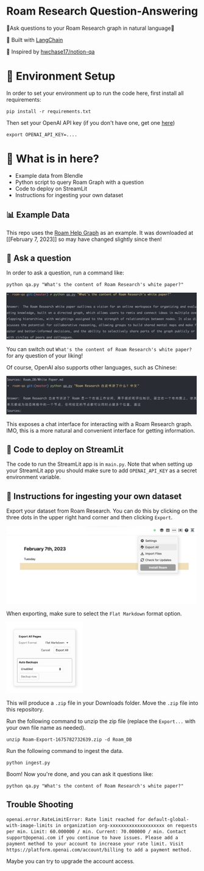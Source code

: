 # Roam Research Question-Answering

🤖Ask questions to your Roam Research graph in natural language🤖

💪 Built with [LangChain](https://github.com/hwchase17/langchain)

🤯 Inspired by [hwchase17/notion-qa](https://github.com/hwchase17/notion-qa) 

# 🌲 Environment Setup

In order to set your environment up to run the code here, first install all requirements:

```shell
pip install -r requirements.txt
```

Then set your OpenAI API key (if you don't have one, get one [here](https://beta.openai.com/playground))

```shell
export OPENAI_API_KEY=....
```

# 📄 What is in here?
- Example data from Blendle 
- Python script to query Roam Graph with a question
- Code to deploy on StreamLit
- Instructions for ingesting your own dataset

## 📊 Example Data
This repo uses the [Roam Help Graph](https://roamresearch.com/#/app/help) as an example.
It was downloaded at [[February 7, 2023]] so may have changed slightly since then!

## 💬 Ask a question
In order to ask a question, run a command like:

```shell
python qa.py "What's the content of Roam Research's white paper?"
```

<img src="images/roam-qa-example.png" alt="export" width="500"/>

You can switch out `What's the content of Roam Research's white paper?` for any question of your liking!

Of course, OpenAI also supports other languages, such as Chinese:

<img src="images/roam-qa-example-cn.png" alt="export" width="500"/>

This exposes a chat interface for interacting with a Roam Research graph.
IMO, this is a more natural and convenient interface for getting information.

## 🚀 Code to deploy on StreamLit

The code to run the StreamLit app is in `main.py`. 
Note that when setting up your StreamLit app you should make sure to add `OPENAI_API_KEY` as a secret environment variable.

## 🧑 Instructions for ingesting your own dataset

Export your dataset from Roam Research. You can do this by clicking on the three dots in the upper right hand corner and then clicking `Export`.

<img src="images/export_roam.png" alt="export" width="500"/>

When exporting, make sure to select the `Flat Markdown` format option.

<img src="images/export_format.png" alt="export-format" width="200"/>

This will produce a `.zip` file in your Downloads folder. Move the `.zip` file into this repository.

Run the following command to unzip the zip file (replace the `Export...` with your own file name as needed).

```shell
unzip Roam-Export-1675782732639.zip -d Roam_DB
```

Run the following command to ingest the data.

```shell
python ingest.py
```

Boom! Now you're done, and you can ask it questions like:

```shell
python qa.py "What's the content of Roam Research's white paper?"
```

## Trouble Shooting

```shell
openai.error.RateLimitError: Rate limit reached for default-global-with-image-limits in organization org-xxxxxxxxxxxxxxxxxxxx on requests per min. Limit: 60.000000 / min. Current: 70.000000 / min. Contact support@openai.com if you continue to have issues. Please add a payment method to your account to increase your rate limit. Visit https://platform.openai.com/account/billing to add a payment method.
```

Maybe you can try to upgrade the account access.
